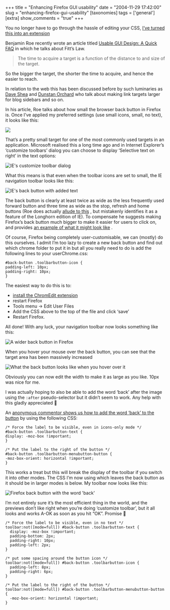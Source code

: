 +++
title = "Enhancing Firefox GUI usability"
date = "2004-11-29 17:42:00"
slug = "enhancing-firefox-gui-usability"
[taxonomies]
tags = ['general']
[extra]
show_comments = "true"
+++

<ins datetime="2005-06-15T21:41:30Z"></ins>

You no longer have to go through the hassle of editing your CSS, [I’ve turned this into an extension](http://philwilson.org/blog/2005/04/bigger-back-button-extension-for.html)

Benjamin Roe recently wrote an article titled [Usable GUI Design: A Quick FAQ](http://benroe.com/files/gui.html) in which he talks about Fitt’s Law.

> The time to acquire a target is a function of the distance to and size of the target.

So the bigger the target, the shorter the time to acquire, and hence the easier to reach.

In relation to the web this has been discussed before by such luminaries as [Dave Shea](http://www.mezzoblue.com/archives/2004/08/19/fitts_law/index.php) and [Dunstan Orchard](http://1976design.com/blog/archive/2004/09/07/link-presentation-fitts-law/) who talk about making link targets larger for blog sidebars and so on.

In his article, Roe talks about how small the browser back button in Firefox is. Once I’ve applied my preferred settings (use small icons, small, no text), it looks like this:

![](/images/firefox-no-text.png)

That’s a pretty small target for one of the most commonly used targets in an application. Microsoft realised this a long time ago and in Internet Explorer’s ‘customize toolbars’ dialog you can choose to display ‘Selective text on right’ in the text options:

![IE's customize toolbar dialog](/images/ie-customize-toolbars.png "IE's customize toolbar dialog")

What this means is that even when the toolbar icons are set to small, the IE navigation toolbar looks like this:

![IE's back button with added text](/images/ie-selective-text.png "IE's back button with added text")

The back button is clearly at least twice as wide as the less frequently used forward button and three time as wide as the stop, refresh and home buttons (Roe does actually [allude to this](http://benroe.com/files/answers.html) , but mistakenly identifies it as a feature of the Longhorn edition of IE). To compensate he suggests making Firefox’s back button much bigger to make it easier for users to click on, and provides [an example of what it might look like](http://benroe.com/files/images/firefox_good.png) .

Of course, Firefox being completely user-customisable, we can (mostly) do this ourselves. I admit I’m too lazy to create a new back button and find out which chrome folder to put it in but all you really need to do is add the following lines to your userChrome.css:

```
#back-button .toolbarbutton-icon {
padding-left: 10px;
padding-right: 10px;
}
```

The easiest way to do this is to:

- [install the ChromEdit extension](http://cdn.mozdev.org/chromedit/)
- restart Firefox
- Tools menu -&gt; Edit User Files
- Add the CSS above to the top of the file and click ‘save’
- Restart Firefox.

All done! With any luck, your navigation toolbar now looks something like this:

![A wider back button in Firefox](/images/firefox-wide-back.png "A wider back button in Firefox")

When you hover your mouse over the back button, you can see that the target area has been massively increased

![What the back button looks like when you hover over it](/images/firefox-wide-back-over.png "What the back button looks like when you hover over it")

Obviously you can now edit the width to make it as large as you like. 10px was nice for me.

I was actually hoping to also be able to add the word ‘back’ after the image using the `:after` pseudo-selector but it didn’t seem to work. Any help with this gladly appreciated 🙂

<ins datetime="2004-12-05T21:50:21Z"></ins>

An [anonymous commentor shows us how to add the word ‘back’ to the button](http://philwilson.org/blog/2004/11/enhancing-firefox-gui-usability_29.html#110225422604373131) by using the following CSS:

```
/* Force the label to be visible, even in icons-only mode */
#back-button .toolbarbutton-text {
display: -moz-box !important;
}

/* Put the label to the right of the button */
#back-button .toolbarbutton-menubutton-button {
-moz-box-orient: horizontal !important;
}

```

This works a treat but this will break the display of the toolbar if you switch it into other modes. The CSS I’m now using which leaves the back button as it should be in larger modes is below. My toolbar now looks like this:

![Firefox back button with the word 'back'](/images/firefox-with-text.png)

I’m not entirely sure it’s the most efficient thing in the world, and the previews don’t like right when you’re doing ‘customize toolbar’, but it all looks and works A-OK as soon as you hit “OK”. Promise 🙂

```
/* Force the label to be visible, even in no text */
toolbar:not([mode=full]) #back-button .toolbarbutton-text {
  display: -moz-box !important;
  padding-bottom: 2px;
  padding-right: 10px;
  padding-left: 2px;
}

/* put some spacing around the button icon */
toolbar:not([mode=full]) #back-button .toolbarbutton-icon {
  padding-left: 8px;
  padding-right: 6px;
}

/* Put the label to the right of the button */
toolbar:not([mode=full]) #back-button .toolbarbutton-menubutton-button {
  -moz-box-orient: horizontal !important;
}
```
